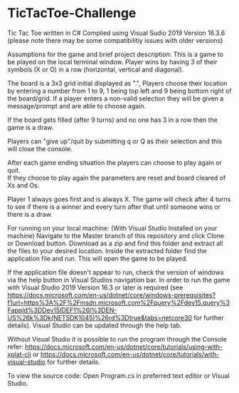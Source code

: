 # TicTacToe-Challenge
Tic Tac Toe 
written in C#
Complied using Visual Sudio 2019
Version 16.3.6 (please note there may be some compatibilitiy issues with older versions)

Assumptions for the game and brief project description:
This is a game to be played on the local terminal window.
Player wins by having 3 of their symbols (X or O) in a row (horizontal, vertical and diagonal).

The board is a 3x3 grid initial displayed as ".", Players choose their location by entering a number from 1 to 9,
1 being top left  and 9 being bottom right of the board/grid.
⁭If a player enters a non-valid selection they will be given a message/prompt and are able to choose again. 

If the board gets filled (after 9 turns) and no one has 3 in a row then the game is a draw.

Players can "give up"/quit by submitting q or Q as their selection and this will close the console.

After each game ending situation the players can choose to play again or quit.  
If they choose to play again the parameters are reset and board cleared of Xs and Os.

Player 1 always goes first and is always X.
The game will check after 4 turns to see if there is a winner and every turn after that until someone wins or there is a draw.

For running on your local machine:
(With Visual Studio Installed on your machine)
Navigate to the Master branch of this repository and click Clone or Download button.
  Download as a zip and find this folder and extract all the files to your desired location.
  Inside the extracted folder find the application file and run.
  This will open the game to be played.
  
  If the application file doesn't appear to run, check the version of windows via the help button in Visual Studios navigation bar.
  In order to run the game with Visual Studio 2019 Version 16.3 or later is required (see https://docs.microsoft.com/en-us/dotnet/core/windows-prerequisites?f1url=https%3A%2F%2Fmsdn.microsoft.com%2Fquery%2Fdev15.query%3FappId%3DDev15IDEF1%26l%3DEN-US%26k%3Dk(NETSDK1045)%26rd%3Dtrue&tabs=netcore30 for further details).
  Visual Studio can be updated through the help tab.
  
Without Visual Studio it is possible to run the program through the Console refer: https://docs.microsoft.com/en-us/dotnet/core/tutorials/using-with-xplat-cli  or https://docs.microsoft.com/en-us/dotnet/core/tutorials/with-visual-studio for further details.

To view the source code:
  Open Program.cs in preferred text editor or Visual Studio.
